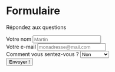 # Formulaire
  
<div class="formulaireAlex">
<p>Répondez aux questions</p>

  <form>
    
<div>
<label for="nom">Votre nom</label>
<input type="text" id="nom" name="nom" placeholder="Martin" required>
</div>

<div>
<label for="email">Votre e-mail</label>
<input type="email" id="email" name="email" placeholder="monadresse@mail.com" required>
</div>

<div>
  <label for="bienetre">Comment vous sentez-vous ?</label>
  <select name="bienetre" id="bienetre" required>
    <option value="low">Non</option>
    <option value="medium">bof</option>
    <option value="high">Tres bien</option>
  </select>
</div>

<div>

<input type="submit" value="Envoyer !">
  
 </div>

</form>

</div>




